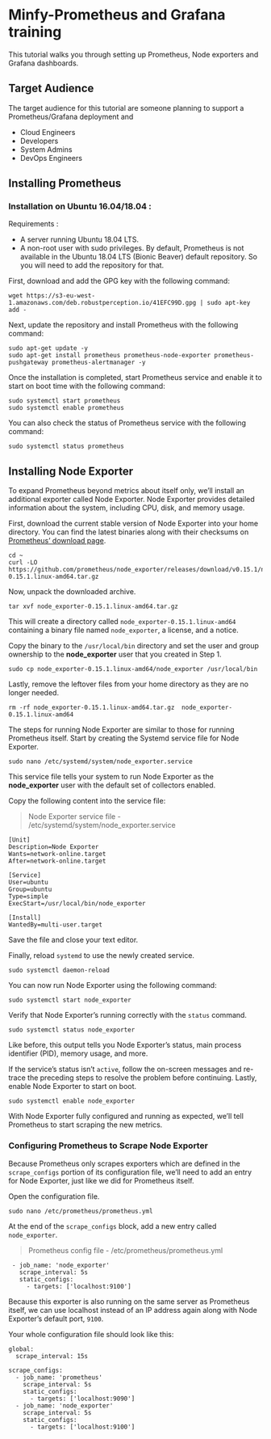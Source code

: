 # Minfy-Prometheus and Grafana training
This tutorial walks you through setting up Prometheus, Node exporters and Grafana dashboards.
## Target Audience
The target audience for this tutorial are someone planning to support a Prometheus/Grafana deployment and 

 - Cloud Engineers
 - Developers
 - System Admins
 - DevOps Engineers

## Installing Prometheus

### Installation on Ubuntu 16.04/18.04 :

Requirements :
-   A server running Ubuntu 18.04 LTS.
-   A non-root user with sudo privileges.
By default, Prometheus is not available in the Ubuntu 18.04 LTS (Bionic Beaver) default repository. So you will need to add the repository for that.

First, download and add the GPG key with the following command:

```
wget https://s3-eu-west-1.amazonaws.com/deb.robustperception.io/41EFC99D.gpg | sudo apt-key add -
```

Next, update the repository and install Prometheus with the following command:

```
sudo apt-get update -y
sudo apt-get install prometheus prometheus-node-exporter prometheus-pushgateway prometheus-alertmanager -y
```

Once the installation is completed, start Prometheus service and enable it to start on boot time with the following command:

```
sudo systemctl start prometheus
sudo systemctl enable prometheus
```

You can also check the status of Prometheus service with the following command:

```
sudo systemctl status prometheus
```
## Installing Node Exporter

To expand Prometheus beyond metrics about itself only, we’ll install an additional exporter called Node Exporter. Node Exporter provides detailed information about the system, including CPU, disk, and memory usage.

First, download the current stable version of Node Exporter into your home directory. You can find the latest binaries along with their checksums on  [Prometheus’ download page](https://prometheus.io/download/).

```
cd ~
curl -LO https://github.com/prometheus/node_exporter/releases/download/v0.15.1/node_exporter-0.15.1.linux-amd64.tar.gz
```
Now, unpack the downloaded archive.

```
tar xvf node_exporter-0.15.1.linux-amd64.tar.gz
```

This will create a directory called  `node_exporter-0.15.1.linux-amd64`  containing a binary file named  `node_exporter`, a license, and a notice.

Copy the binary to the  `/usr/local/bin`  directory and set the user and group ownership to the  **node_exporter**  user that you created in Step 1.

```
sudo cp node_exporter-0.15.1.linux-amd64/node_exporter /usr/local/bin
```

Lastly, remove the leftover files from your home directory as they are no longer needed.

```
rm -rf node_exporter-0.15.1.linux-amd64.tar.gz  node_exporter-0.15.1.linux-amd64
```
The steps for running Node Exporter are similar to those for running Prometheus itself. Start by creating the Systemd service file for Node Exporter.
```
sudo nano /etc/systemd/system/node_exporter.service
```

This service file tells your system to run Node Exporter as the  **node_exporter**  user with the default set of collectors enabled.

Copy the following content into the service file:

> Node Exporter service file - /etc/systemd/system/node_exporter.service

```
[Unit]
Description=Node Exporter
Wants=network-online.target
After=network-online.target

[Service]
User=ubuntu
Group=ubuntu
Type=simple
ExecStart=/usr/local/bin/node_exporter

[Install]
WantedBy=multi-user.target

```
Save the file and close your text editor.

Finally, reload  `systemd`  to use the newly created service.

```
sudo systemctl daemon-reload
```

You can now run Node Exporter using the following command:

```
sudo systemctl start node_exporter
```

Verify that Node Exporter’s running correctly with the  `status`  command.

```
sudo systemctl status node_exporter
```

Like before, this output tells you Node Exporter’s status, main process identifier (PID), memory usage, and more.

If the service’s status isn’t  `active`, follow the on-screen messages and re-trace the preceding steps to resolve the problem before continuing.
Lastly, enable Node Exporter to start on boot.

```
sudo systemctl enable node_exporter
```

With Node Exporter fully configured and running as expected, we’ll tell Prometheus to start scraping the new metrics.

### Configuring Prometheus to Scrape Node Exporter
Because Prometheus only scrapes exporters which are defined in the  `scrape_configs`  portion of its configuration file, we’ll need to add an entry for Node Exporter, just like we did for Prometheus itself.

Open the configuration file.
```
sudo nano /etc/prometheus/prometheus.yml
```

At the end of the  `scrape_configs`  block, add a new entry called  `node_exporter`.

> Prometheus config file  - /etc/prometheus/prometheus.yml

```
 - job_name: 'node_exporter'
   scrape_interval: 5s
   static_configs:
     - targets: ['localhost:9100']  
```

Because this exporter is also running on the same server as Prometheus itself, we can use localhost instead of an IP address again along with Node Exporter’s default port,  `9100`.

Your whole configuration file should look like this:

```
global:
  scrape_interval: 15s

scrape_configs:
  - job_name: 'prometheus'
    scrape_interval: 5s
    static_configs:
      - targets: ['localhost:9090']
  - job_name: 'node_exporter'
    scrape_interval: 5s
    static_configs:
      - targets: ['localhost:9100']  
```
